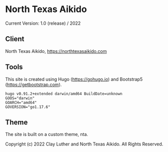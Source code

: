 # North Texas Aikido

Current Version: 1.0 (release) / 2022

## Client

North Texas Aikido, https://northtexasaikido.com

## Tools

This site is created using Hugo (https://gohugo.io) and Bootstrap5 (https://getbootstrap.com).

```
hugo v0.91.2+extended darwin/amd64 BuildDate=unknown
GOOS="darwin"
GOARCH="amd64"
GOVERSION="go1.17.6"
```

## Theme

The site is built on a custom theme, nta.

Copyright (c) 2022 Clay Luther and North Texas Aikido. All Rights Reserved.

